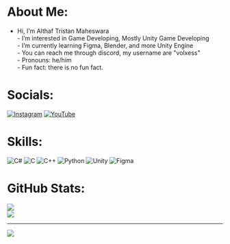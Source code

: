 # About Me:
- Hi, I’m Althaf Tristan Maheswara<br>- I’m interested in Game Developing, Mostly Unity Game Developing<br>- I’m currently learning Figma, Blender, and more Unity Engine<br>- You can reach me through discord, my username are "volxess"<br>- Pronouns: he/him<br>- Fun fact: there is no fun fact.


# Socials:
[![Instagram](https://img.shields.io/badge/Instagram-%23E4405F.svg?logo=Instagram&logoColor=white)](https://instagram.com/althafmmm) [![YouTube](https://img.shields.io/badge/YouTube-%23FF0000.svg?logo=YouTube&logoColor=white)](https://youtube.com/@AlthafGameDev) 

# Skills:
![C#](https://img.shields.io/badge/c%23-%23239120.svg?style=for-the-badge&logo=csharp&logoColor=white) ![C](https://img.shields.io/badge/c-%2300599C.svg?style=for-the-badge&logo=c&logoColor=white) ![C++](https://img.shields.io/badge/c++-%2300599C.svg?style=for-the-badge&logo=c%2B%2B&logoColor=white) ![Python](https://img.shields.io/badge/python-3670A0?style=for-the-badge&logo=python&logoColor=ffdd54) ![Unity](https://img.shields.io/badge/unity-%23000000.svg?style=for-the-badge&logo=unity&logoColor=white) ![Figma](https://img.shields.io/badge/figma-%23F24E1E.svg?style=for-the-badge&logo=figma&logoColor=white)
# GitHub Stats:
![](https://github-readme-stats.vercel.app/api?username=AlthafTM&theme=gotham&hide_border=false&include_all_commits=false&count_private=false)<br/>
![](https://github-readme-streak-stats.herokuapp.com/?user=AlthafTM&theme=gotham&hide_border=false)<br/>
<!-- ![](https://github-readme-stats.vercel.app/api/top-langs/?username=AlthafTM&theme=gotham&hide_border=false&include_all_commits=false&count_private=false&layout=compact) -->

---
[![](https://visitcount.itsvg.in/api?id=AlthafTM&icon=0&color=12)](https://visitcount.itsvg.in)

<!-- Proudly created with GPRM ( https://gprm.itsvg.in ) -->

<!---
AlthafTM/AlthafTM is a ✨ special ✨ repository because its `README.md` (this file) appears on your GitHub profile.
You can click the Preview link to take a look at your changes.
--->
